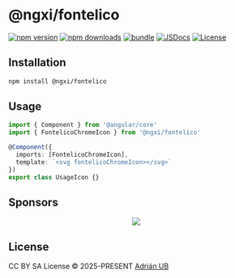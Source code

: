# @ngxi/fontelico

[![npm version][npm-version-src]][npm-version-href]
[![npm downloads][npm-downloads-src]][npm-downloads-href]
[![bundle][bundle-src]][bundle-href]
[![JSDocs][jsdocs-src]][jsdocs-href]
[![License][license-src]][license-href]

## Installation

```sh
npm install @ngxi/fontelico
```

## Usage

```ts
import { Component } from '@angular/core'
import { FontelicoChromeIcon } from '@ngxi/fontelico'

@Component({
  imports: [FontelicoChromeIcon],
  template: `<svg fontelicoChromeIcon></svg>`
})
export class UsageIcon {}
```

## Sponsors

<p align="center">
  <a href="https://cdn.jsdelivr.net/gh/adrian-ub/static/sponsors.svg">
    <img src='https://cdn.jsdelivr.net/gh/adrian-ub/static/sponsors.svg'/>
  </a>
</p>

## License

CC BY SA License © 2025-PRESENT [Adrián UB](https://github.com/adrian-ub)

<!-- Badges -->

[npm-version-src]: https://img.shields.io/npm/v/@ngxi/fontelico?style=flat&colorA=080f12&colorB=1fa669
[npm-version-href]: https://npmjs.com/package/@ngxi/fontelico
[npm-downloads-src]: https://img.shields.io/npm/dm/@ngxi/fontelico?style=flat&colorA=080f12&colorB=1fa669
[npm-downloads-href]: https://npmjs.com/package/@ngxi/fontelico
[bundle-src]: https://img.shields.io/bundlephobia/minzip/@ngxi/fontelico?style=flat&colorA=080f12&colorB=1fa669&label=minzip
[bundle-href]: https://bundlephobia.com/result?p=@ngxi/fontelico
[license-src]: https://img.shields.io/npm/l/@ngxi/fontelico?style=flat&colorA=080f12&colorB=1fa669
[license-href]: https://github.com/adrian-ub/ngxi/blob/main/LICENSE
[jsdocs-src]: https://img.shields.io/badge/jsdocs-reference-080f12?style=flat&colorA=080f12&colorB=1fa669
[jsdocs-href]: https://www.jsdocs.io/package/@ngxi/fontelico
